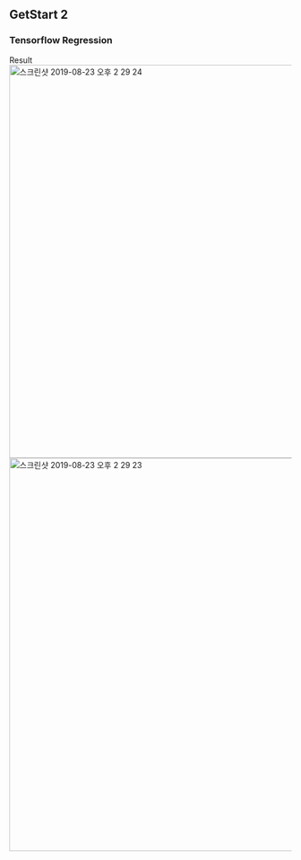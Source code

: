 ## GetStart 2

### Tensorflow Regression

Result
<img width="700" alt="스크린샷 2019-08-23 오후 2 29 24" src="https://user-images.githubusercontent.com/44635266/63568997-776d1980-c5b2-11e9-926f-3efa0d0780c3.png">
<img width="700" alt="스크린샷 2019-08-23 오후 2 29 23" src="https://user-images.githubusercontent.com/44635266/63568995-776d1980-c5b2-11e9-9617-c3c9abf42e5b.png">


